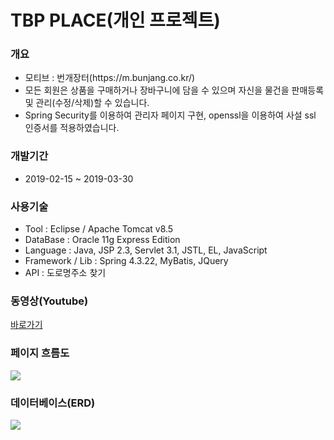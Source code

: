 # TBP PLACE(개인 프로젝트)<br>
<h3>개요</h3>
<ul>
  <li>모티브 : 번개장터(https://m.bunjang.co.kr/)</li>
  <li>모든 회원은 상품을 구매하거나 장바구니에 담을 수 있으며 자신을 물건을 판매등록 및 관리(수정/삭제)할 수 있습니다.</li>
  <li>Spring Security를 이용하여 관리자 페이지 구현, openssl을 이용하여 사설 ssl 인증서를 적용하였습니다.</li>
</ul>
<h3>개발기간</h3>
<ul>
  <li>2019-02-15 ~ 2019-03-30</li>
</ul>
<h3>사용기술</h3>
<ul>
  <li>Tool : Eclipse / Apache Tomcat v8.5</li>
  <li>DataBase : Oracle 11g Express Edition</li>
  <li>Language : Java, JSP 2.3, Servlet 3.1, JSTL, EL, JavaScript</li>
  <li>Framework / Lib : Spring 4.3.22, MyBatis, JQuery</li>
  <li>API : 도로명주소 찾기</li>
</ul>
<h3>동영상(Youtube)</h3>
<a href="https://youtu.be/yQll97GxjKA">바로가기</a>
<h3>페이지 흐름도</h3>
<img src="https://user-images.githubusercontent.com/47962660/55906796-0c790280-5c10-11e9-96da-f2014daf801a.PNG"/>
<h3>데이터베이스(ERD)</h3>
<img src="https://user-images.githubusercontent.com/47962660/55906706-d63b8300-5c0f-11e9-8d3f-bf696ab0f37a.PNG"/>
